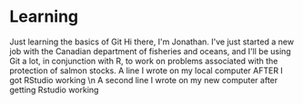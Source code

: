 # Learning
Just learning the basics of Git
Hi there,
I'm Jonathan. I've just started a new job with the Canadian department of fisheries and oceans, and I'll be using Git a lot, in conjunction with R, to work on problems associated with the protection of salmon stocks. 
A line I wrote on my local computer AFTER I got RStudio working
\n A second line I wrote on my new computer after getting Rstudio working
